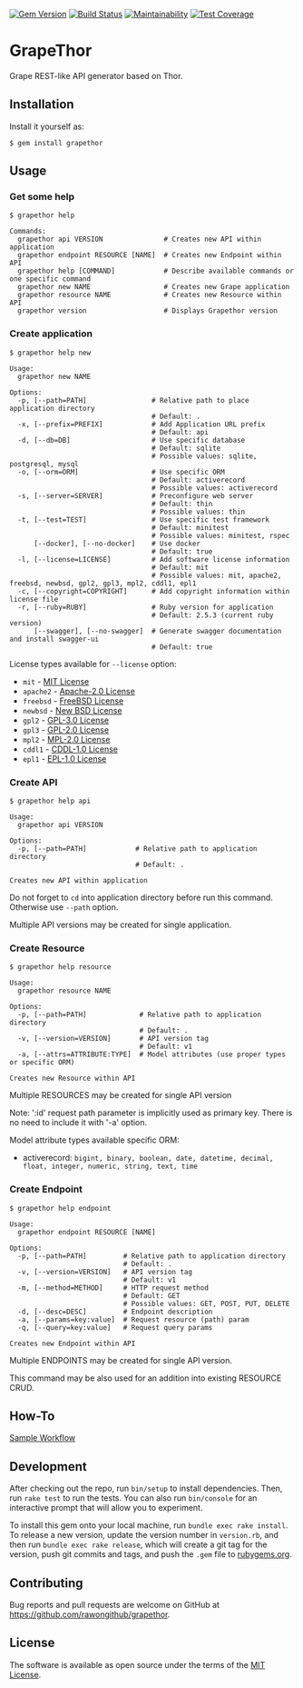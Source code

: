 [![Gem Version](https://badge.fury.io/rb/grapethor.svg)](https://badge.fury.io/rb/grapethor)
[![Build Status](https://travis-ci.org/rawongithub/grapethor.svg?branch=master)](https://travis-ci.org/rawongithub/grapethor)
[![Maintainability](https://api.codeclimate.com/v1/badges/15145f8728d14b65b42c/maintainability)](https://codeclimate.com/github/rawongithub/grapethor/maintainability)
[![Test Coverage](https://api.codeclimate.com/v1/badges/15145f8728d14b65b42c/test_coverage)](https://codeclimate.com/github/rawongithub/grapethor/test_coverage)

# GrapeThor

Grape REST-like API generator based on Thor.

## Installation

Install it yourself as:
```
$ gem install grapethor
```

## Usage

### Get some help

```
$ grapethor help

Commands:
  grapethor api VERSION               # Creates new API within application
  grapethor endpoint RESOURCE [NAME]  # Creates new Endpoint within API
  grapethor help [COMMAND]            # Describe available commands or one specific command
  grapethor new NAME                  # Creates new Grape application
  grapethor resource NAME             # Creates new Resource within API
  grapethor version                   # Displays Grapethor version
```

### Create application
```
$ grapethor help new

Usage:
  grapethor new NAME

Options:
  -p, [--path=PATH]                # Relative path to place application directory
                                   # Default: .
  -x, [--prefix=PREFIX]            # Add Application URL prefix
                                   # Default: api
  -d, [--db=DB]                    # Use specific database
                                   # Default: sqlite
                                   # Possible values: sqlite, postgresql, mysql
  -o, [--orm=ORM]                  # Use specific ORM
                                   # Default: activerecord
                                   # Possible values: activerecord
  -s, [--server=SERVER]            # Preconfigure web server
                                   # Default: thin
                                   # Possible values: thin
  -t, [--test=TEST]                # Use specific test framework
                                   # Default: minitest
                                   # Possible values: minitest, rspec
      [--docker], [--no-docker]    # Use docker
                                   # Default: true
  -l, [--license=LICENSE]          # Add software license information
                                   # Default: mit
                                   # Possible values: mit, apache2, freebsd, newbsd, gpl2, gpl3, mpl2, cddl1, epl1
  -c, [--copyright=COPYRIGHT]      # Add copyright information within license file
  -r, [--ruby=RUBY]                # Ruby version for application
                                   # Default: 2.5.3 (current ruby version)
      [--swagger], [--no-swagger]  # Generate swagger documentation and install swagger-ui
                                   # Default: true
```
License types available for `--license` option:

- `mit`     - [MIT License](http://opensource.org/licenses/MIT)
- `apache2` - [Apache-2.0 License](https://opensource.org/licenses/Apache-2.0)
- `freebsd` - [FreeBSD License](https://opensource.org/licenses/BSD-2-Clause)
- `newbsd`  - [New BSD License](https://opensource.org/licenses/BSD-3-Clause)
- `gpl2`    - [GPL-3.0 License](https://opensource.org/licenses/GPL-2.0)
- `gpl3`    - [GPL-2.0 License](https://opensource.org/licenses/GPL-3.0)
- `mpl2`    - [MPL-2.0 License](https://opensource.org/licenses/MPL-2.0)
- `cddl1`   - [CDDL-1.0 License](https://opensource.org/licenses/CDDL-1.0)
- `epl1`    - [EPL-1.0 License](https://opensource.org/licenses/EPL-1.0)

### Create API
```
$ grapethor help api

Usage:
  grapethor api VERSION

Options:
  -p, [--path=PATH]            # Relative path to application directory
                               # Default: .

Creates new API within application
```
Do not forget to ```cd``` into application directory before run this command. Otherwise use ```--path``` option.

Multiple API versions may be created for single application.

### Create Resource

```
$ grapethor help resource

Usage:
  grapethor resource NAME

Options:
  -p, [--path=PATH]             # Relative path to application directory
                                # Default: .
  -v, [--version=VERSION]       # API version tag
                                # Default: v1
  -a, [--attrs=ATTRIBUTE:TYPE]  # Model attributes (use proper types or specific ORM)

Creates new Resource within API
```
Multiple RESOURCES may be created for single API version

Note: ':id' request path parameter is implicitly used as primary key. There is no need to include it with '-a' option.

Model attribute types available specific ORM:

- activerecord: `bigint, binary, boolean, date, datetime, decimal, float, integer, numeric, string, text, time`

### Create Endpoint
```
$ grapethor help endpoint

Usage:
  grapethor endpoint RESOURCE [NAME]

Options:
  -p, [--path=PATH]         # Relative path to application directory
                            # Default: .
  -v, [--version=VERSION]   # API version tag
                            # Default: v1
  -m, [--method=METHOD]     # HTTP request method
                            # Default: GET
                            # Possible values: GET, POST, PUT, DELETE
  -d, [--desc=DESC]         # Endpoint description
  -a, [--params=key:value]  # Request resource (path) param
  -q, [--query=key:value]   # Request query params

Creates new Endpoint within API
```
Multiple ENDPOINTS may be created for single API version.

This command may be also used for an addition into existing RESOURCE CRUD.


## How-To

[Sample Workflow](https://github.com/rawongithub/grapethor/wiki/Sample-workflow)

## Development

After checking out the repo, run `bin/setup` to install dependencies. Then, run `rake test` to run the tests. You can also run `bin/console` for an interactive prompt that will allow you to experiment.

To install this gem onto your local machine, run `bundle exec rake install`. To release a new version, update the version number in `version.rb`, and then run `bundle exec rake release`, which will create a git tag for the version, push git commits and tags, and push the `.gem` file to [rubygems.org](https://rubygems.org).

## Contributing

Bug reports and pull requests are welcome on GitHub at https://github.com/rawongithub/grapethor.


## License

The software is available as open source under the terms of the [MIT License](http://opensource.org/licenses/MIT).
